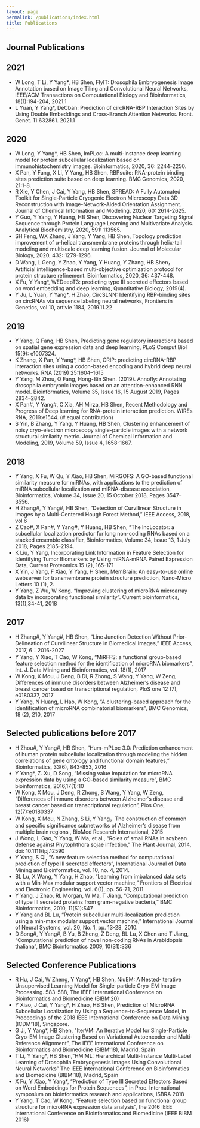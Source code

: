 ```yaml
---
layout: page
permalink: /publications/index.html
title: Publications
---
```

## Journal Publications
## 2021

- W Long, T Li, Y Yang*, HB Shen, FlyIT: Drosophila Embryogenesis Image Annotation based on Image Tiling and Convolutional Neural Networks, IEEE/ACM Transactions on Computational Biology and Bioinformatics, 18(1):194-204, 2021.1
- L Yuan, Y Yang*, DeCban: Prediction of circRNA-RBP Interaction Sites by Using Double Embeddings and Cross-Branch Attention Networks. Front. Genet. 11:632861. 2021.1

## 2020

- W Long, Y Yang*, HB Shen, ImPLoc: A multi-instance deep learning model for protein subcellular localization based on immunohistochemistry images. Bioinformatics, 2020, 36: 2244-2250.
- X Pan, Y Fang, X Li, Y Yang, HB Shen, RBPsuite: RNA-protein binding sites prediction suite based on deep learning. BMC Genomics, 2020, 21:1-8.
- R Xie, Y Chen, J Cai, Y Yang, HB Shen, SPREAD: A Fully Automated Toolkit for Single-Particle Cryogenic Electron Microscopy Data 3D Reconstruction with Image-Network-Aided Orientation Assignment. Journal of Chemical Information and Modeling, 2020, 60: 2614-2625.
- Y Guo, Y Yang, Y Huang, HB Shen, Discovering Nuclear Targeting Signal Sequence through Protein Language Learning and Multivariate Analysis. Analytical Biochemistry, 2020, 591: 113565.
- SH Feng, WX Zhang, J Yang, Y Yang, HB Shen, Topology prediction improvement of α-helical transmembrane proteins through helix-tail modeling and multiscale deep learning fusion. Journal of Molecular Biology, 2020, 432: 1279-1296. 
- D Wang, L Geng, Y Zhao, Y Yang, Y Huang, Y Zhang, HB Shen， Artificial intelligence-based multi-objective optimization protocol for protein structure refinement. Bioinformatics, 2020, 36: 437-448.
-	X Fu, Y Yang*, WEDeepT3: predicting type III secreted effectors based on word embedding and deep learning, Quantitative Biology, 2019(4).
-	Y Ju, L Yuan, Y Yang*, H Zhao, CircSLNN: Identifying RBP-binding sites on circRNAs via sequence labeling neural networks, Frontiers in Genetics, vol 10, artivle 1184, 2019.11.22  

## 2019

- Y Yang, Q Fang, HB Shen, Predicting gene regulatory interactions based on spatial gene expression data and deep learning, PLoS Comput Biol 15(9): e1007324.
- K Zhang, X Pan, Y Yang*, HB Shen, CRIP: predicting circRNA-RBP interaction sites using a codon-based encoding and hybrid deep neural networks. RNA (2019) 25:1604–1615
- Y Yang, M Zhou, Q Fang, Hong-Bin Shen. (2019). Annofly: Annotating drosophila embryonic images based on an attention-enhanced RNN model. Bioinformatics, Volume 35, Issue 16, 15 August 2019, Pages 2834–2842.
- X Pan#, Y Yang#, C Xia, AH Mirza, HB Shen, Recent Methodology and Progress of Deep learning for RNA-protein interaction prediction. WIREs RNA, 2019:e1544. (# equal contribution)
- S Yin, B Zhang, Y Yang, Y Huang, HB Shen, Clustering enhancement of noisy cryo-electron microscopy single-particle images with a network structural similarity metric. Journal of Chemical Information and Modeling, 2019, Volume 59, Issue 4, 1658-1667. 

## 2018
- Y Yang, X Fu, W Qu, Y Xiao, HB Shen, MiRGOFS: A GO-based functional similarity measure for miRNAs, with applications to the prediction of miRNA subcellular localization and miRNA-disease association, Bioinformatics, Volume 34, Issue 20, 15 October 2018, Pages 3547–3556.
- H Zhang#, Y Yang#, HB Shen, “Detection of Curvilinear Structure in Images by a Multi-Centered Hough Forest Method,” IEEE Access, 2018, vol 6
- Z Cao#, X Pan#, Y Yang#, Y Huang, HB Shen, “The lncLocator: a subcellular localization predictor for long non-coding RNAs based on a stacked ensemble classifier, Bioinformatics, Volume 34, Issue 13, 1 July 2018, Pages 2185–2194. 
- K Liu, Y Yang, Incorporating Link Information in Feature Selection for Identifying Tumor Biomarkers by Using miRNA-mRNA Paired Expression Data, Current Proteomics 15 (2), 165-171
- X Yin, J Yang, F Xiao, Y Yang, H Shen, MemBrain: An easy-to-use online webserver for transmembrane protein structure prediction, Nano-Micro Letters 10 (1), 2.
- Y Yang, Z Wu, W Kong. “Improving clustering of microRNA microarray data by incorporating functional similarity”. Current bioinformatics, 13(1),34-41, 2018

## 2017
- H Zhang#, Y Yang#, HB Shen, “Line Junction Detection Without Prior-Delineation of Curvilinear Structure in Biomedical Images,” IEEE Access, 2017, 6：2016-2027
- Y Yang, Y Xiao, T Cao, W Kong, “MiRFFS: a functional group-based feature selection method for the identification of microRNA biomarkers”, Int. J. Data Mining and Bioinformatics, vol. 18(1), 2017
- W Kong, X Mou, J Deng, B Di, R Zhong, S Wang, Y Yang, W Zeng, Differences of immune disorders between Alzheimer’s disease and breast cancer based on transcriptional regulation, PloS one 12 (7), e0180337, 2017
- Y Yang, N Huang, L Hao, W Kong, “A clustering-based approach for the identification of microRNA combinatorial biomarkers”, BMC Genomics, 18 (2), 210, 2017

## Selected publications before 2017
- H Zhou#, Y Yang#, HB Shen, “Hum-mPLoc 3.0: Prediction enhancement of human protein subcellular localization through modeling the hidden correlations of gene ontology and functional domain features,” Bioinformatics, 33(6), 843-853, 2016
- Y Yang*, Z. Xu, D Song, “Missing value imputation for microRNA expression data by using a GO-based similarity measure”, BMC bioinformatics, 2016,17(1):10
- W Kong, X Mou, J Deng, R Zhong, S Wang, Y Yang, W Zeng, “Differences of immune disorders between Alzheimer's disease and breast cancer based on transcriptional regulation”, Plos One, 12(7):e0180337
- W Kong, X Mou, N Zhang, S Li, Y Yang，The construction of common and specific significance subnetworks of Alzheimer’s disease from multiple brain regions , BioMed Research International, 2015
- J Wong, L Gao, Y Yang, W Ma, et al., “Roles of small RNAs in soybean defense against Phytophthora sojae infection,” The Plant Journal, 2014, doi: 10.1111/tpj.12590
- Y Yang, S Qi, “A new feature selection method for computational prediction of type III secreted effectors”, International Journal of Data Mining and Bioinformatics, vol. 10, no. 4, 2014.
- BL Lu, X Wang, Y Yang, H Zhao, “Learning from imbalanced data sets with a Min-Max modular support vector machine,” Frontiers of Electrical and Electronic Engineering, vol. 6(1), pp. 56-71, 2011
- Y Yang, J Zhao, RL Morgan, W Ma, T Jiang, “Computational prediction of type III secreted proteins from gram-negative bacteria,” BMC Bioinformatics, 2010, 11(S1):S47
- Y Yang and BL Lu, “Protein subcellular multi-localization prediction using a min-max modular support vector machine,” International Journal of Neural Systems, vol. 20, No. 1, pp. 13-28, 2010. 
- D Song#, Y Yang#, B Yu, B Zheng, Z Deng, BL Lu, X Chen and T Jiang, “Computational prediction of novel non-coding RNAs in Arabidopsis thaliana”, BMC Bioinformatics 2009, 10(S1):S36

## Selected Conference Publications

- R Hu, J Cai, W Zheng, Y Yang*, HB Shen, NiuEM: A Nested-iterative Unsupervised Learning Model for Single-particle Cryo-EM Image Processing. 583-588, The IEEE International Conference on Bioinformatics and Biomedicine (BIBM’20)
- Y Xiao, J Cai, Y Yang*, H Zhao, HB Shen, Prediction of MicroRNA Subcellular Localization by Using a Sequence-to-Sequence Model, in Proceedings of the 2018 IEEE International Conference on Data Mining (ICDM'18), Singapore.
- G Ji, Y Yang*, HB Shen, "IterVM: An Iterative Model for Single-Particle Cryo-EM Image Clustering Based on Variational Autoencoder and Multi-Reference Alignment”, The IEEE International Conference on Bioinformatics and Biomedicine (BIBM’18), Madrid, Spain
- T Li, Y Yang*, HB Shen,“HMIML: Hierarchical Multi-Instance Multi-Label Learning of Drosophila Embryogenesis Images Using Convolutional Neural Networks” The IEEE International Conference on Bioinformatics and Biomedicine (BIBM’18), Madrid, Spain 
- X Fu, Y Xiao, Y Yang*, “Prediction of Type III Secreted Effectors Based on Word Embeddings for Protein Sequences”, in Proc. International symposium on bioinformatics research and applications, ISBRA 2018
- Y Yang, T Cao, W Kong, “Feature selection based on functional group structure for microRNA expression data analysis”, the 2016 IEEE International Conference on Bioinformatics and Biomedicine (IEEE BIBM 2016)

